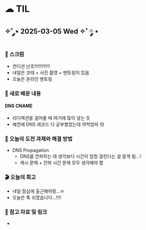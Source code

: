 # ☁︎ TIL

## ✧˚ ༘⋆ 2025-03-05 Wed ✧˚ ༘ ⋆

### 💬 스크럼
- 컨디션 난조!!!!!!!!!!!!
- 내일은 코테 + 사진 촬영 + 멘토링이 있음
- 오늘은 온라인 멘토링

### 🖤 새로 배운 내용
#### DNS CNAME
- 리디렉션을 걸어줄 때 여기에 많이 넣는 듯
- 예전에 DNS 레코드 다 공부했었는데 까먹었따 😓

### 🏁 오늘의 도전 과제와 해결 방법
- DNS Propagation
    - DNS를 전파하는 데 생각보다 시간이 엄청 걸린다는 걸 알게 됨...!
    - 캐시 문제 + 전파 시간 문제 모두 생각해야 함        

### 🎬 오늘의 회고
- 내일 점심에 출근해야즹...ㅠ
- 오늘은 푹 쉬겠습니다...!!!!

### 👀 참고 자료 및 링크
- 